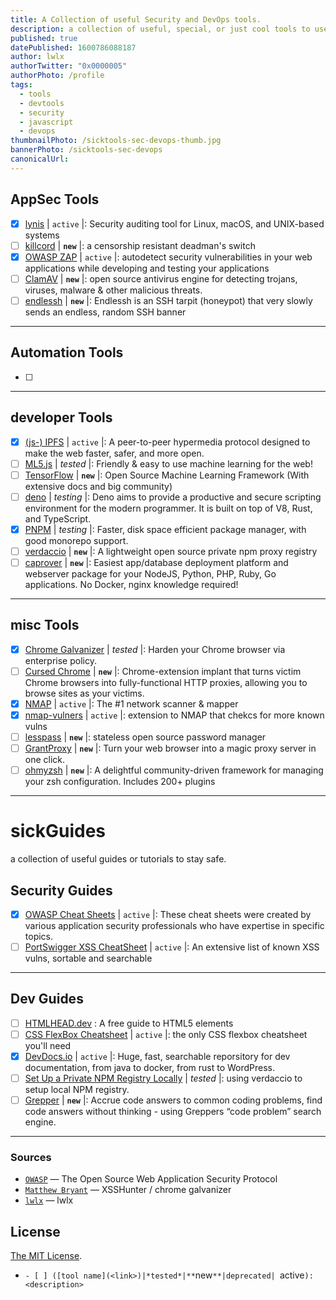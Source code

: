 ```yaml
---
title: A Collection of useful Security and DevOps tools.
description: a collection of useful, special, or just cool tools to use and try to get more done in less time.
published: true
datePublished: 1600786088187
author: lwlx
authorTwitter: "0x0000005"
authorPhoto: /profile
tags:
  - tools
  - devtools
  - security
  - javascript
  - devops
thumbnailPhoto: /sicktools-sec-devops-thumb.jpg
bannerPhoto: /sicktools-sec-devops
canonicalUrl:
---
```


## AppSec Tools

- [x] [lynis](https://github.com/CISOfy/lynis) | `active` |: Security auditing tool for Linux, macOS, and UNIX-based systems
- [ ] [killcord](https://github.com/nomasters/killcord) | **`new`** |: a censorship resistant deadman's switch
- [x] [OWASP ZAP](https://github.com/zaproxy/zaproxy) | `active` |: autodetect security vulnerabilities in your web applications while developing and testing your applications
- [ ] [ClamAV](https://github.com/Cisco-Talos/clamav-faq) | **`new`** |: open source antivirus engine for detecting trojans, viruses, malware & other malicious threats.
- [ ] [endlessh](https://github.com/skeeto/endlessh) | **`new`** |: Endlessh is an SSH tarpit (honeypot) that very slowly sends an endless, random SSH banner

---

## Automation Tools

- [ ]

---

## developer Tools

- [x] [(js-) IPFS](https://github.com/ipfs/js-ipfs) | `active` |: A peer-to-peer hypermedia protocol
      designed to make the web faster, safer, and more open.
- [ ] [ML5.js](https://github.com/ml5js/ml5-library) | _tested_ |: Friendly & easy to use machine learning for the web!
- [ ] [TensorFlow](https://github.com/tensorflow) | **`new`** |: Open Source Machine Learning Framework (With extensive docs and big community)
- [ ] [deno](https://github.com/denoland/deno) | _testing_ |: Deno aims to provide a productive and secure scripting environment for the modern programmer. It is built on top of V8, Rust, and TypeScript.
- [x] [PNPM](https://github.com/pnpm/pnpm) | _testing_ |: Faster, disk space efficient package manager, with good monorepo support.
- [ ] [verdaccio](https://verdaccio.org/) | **`new`** |: A lightweight open source private npm proxy registry
- [ ] [caprover](https://github.com/caprover/caprover) | **`new`** |: Easiest app/database deployment platform and webserver package for your NodeJS, Python, PHP, Ruby, Go applications. No Docker, nginx knowledge required!

---

## misc Tools

- [x] [Chrome Galvanizer](https://thehackerblog.com/galvanizer/) | _tested_ |: Harden your Chrome browser via enterprise policy.
- [ ] [Cursed Chrome](https://github.com/mandatoryprogrammer/CursedChrome) | **`new`** |: Chrome-extension implant that turns victim Chrome browsers into fully-functional HTTP proxies, allowing you to browse sites as your victims.
- [x] [NMAP](https://github.com/nmap/nmap) | `active` |: The #1 network scanner & mapper
- [x] [nmap-vulners](https://github.com/vulnersCom/nmap-vulners) | `active` |: extension to NMAP that chekcs for more known vulns
- [ ] [lesspass](https://github.com/lesspass/lesspass) | **`new`** |: stateless open source password manager
- [ ] [GrantProxy](https://grantproxy.com/) | **`new`** |: Turn your web browser into a magic proxy server in one click.
- [ ] [ohmyzsh](https://github.com/ohmyzsh/ohmyzsh) | **`new`** |: A delightful community-driven framework for managing your zsh configuration. Includes 200+ plugins

---

# sickGuides

a collection of useful guides or tutorials to stay safe.

## Security Guides

- [x] [OWASP Cheat Sheets](https://cheatsheetseries.owasp.org/) | `active` |: These cheat sheets were created by various application security professionals who have expertise in specific topics.
- [ ] [PortSwigger XSS CheatSheet](https://portswigger.net/web-security/cross-site-scripting/cheat-sheet) | `active` |: An extensive list of known XSS vulns, sortable and searchable

---

## Dev Guides

- [ ] [HTMLHEAD.dev](https://htmlhead.dev/) : A free guide to HTML5 <head> elements
- [ ] [CSS FlexBox Cheatsheet](https://css-tricks.com/snippets/css/a-guide-to-flexbox/) | `active` |: the only CSS flexbox cheatsheet you'll need
- [x] [DevDocs.io](https://devdocs.io/) | `active` |: Huge, fast, searchable reporsitory for dev documentation, from java to docker, from rust to WordPress.
- [ ] [Set Up a Private NPM Registry Locally](https://blog.bitsrc.io/how-to-set-up-a-private-npm-registry-locally-1065e6790796) | _tested_ |: using verdaccio to setup local NPM registry.
- [ ] [Grepper](https://www.codegrepper.com/index.php) | **`new`** |: Accrue code answers to common coding problems, find code answers without thinking - using Greppers “code problem” search engine.

---

### Sources

- [`OWASP`](https://owasp.org/) — The Open Source Web Application Security Protocol
- [`Matthew Bryant`](https://github.com/mandatoryprogrammer/) — XSSHunter / chrome galvanizer
- [`lwlx`](https://skills.rendered.ch) — lwlx

## License

[The MIT License](LICENSE).

- `- [ ] ([tool name](<link>)|*tested*|**`new`**|deprecated| `active`): <description> `
